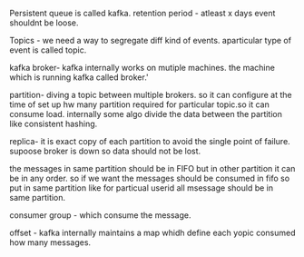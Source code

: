 Persistent queue is called kafka. 
retention period - atleast x days event shouldnt be loose.

Topics - we need a way to segregate diff kind of events. aparticular type of event is called topic.

kafka broker- kafka internally works on mutiple machines. the machine which is running kafka called broker.'

partition- diving a topic between multiple brokers. so it can configure at the time of set up hw many partition required for particular topic.so it can consume load.
internally some algo divide the data between the partition like consistent hashing.

replica- it is exact copy of each partition to avoid the single point of failure. supoose broker is down so data should not be lost.

the messages in same partition should be in FIFO but in other partition it can be in any order. so if we want the messages should be consumed in fifo so put in same partition like for
particual userid all msessage should be in same partition.

consumer group - which consume the message.

offset - kafka internally maintains a map whidh define each yopic consumed how many messages. 
